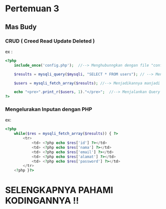 # Pertemuan 3
## Mas Budy

### CRUD ( Creed Read Update Deleted )

ex : 

```php
<?php
    include_once('config.php');  //--> Menghubunngkan dengan file "config.php"

    $results = mysqli_query($mysqli, "SELECT * FROM users"); // --> Menghubungkan dengan Query yang ada di database

    $users = mysqli_fetch_array($results); //--> Menjadikannya manjadi array

    echo "<pre>".print_r($users, 1)."</pre>";  //--> Menjalankan Query database
?>
```

### Mengelurakan Inputan dengan PHP

ex: 
```php
<?php 
    while($res = mysqli_fetch_array($results)) { ?>
        <tr>
            <td> <?php echo $res['id'] ?></td>
            <td> <?php echo $res['nama'] ?></td>
            <td> <?php echo $res['email'] ?></td>
            <td> <?php echo $res['alamat'] ?></td>
            <td> <?php echo $res['password'] ?></td>
        </tr>
    <?php }?>
```

# SELENGKAPNYA PAHAMI KODINGANNYA !!

